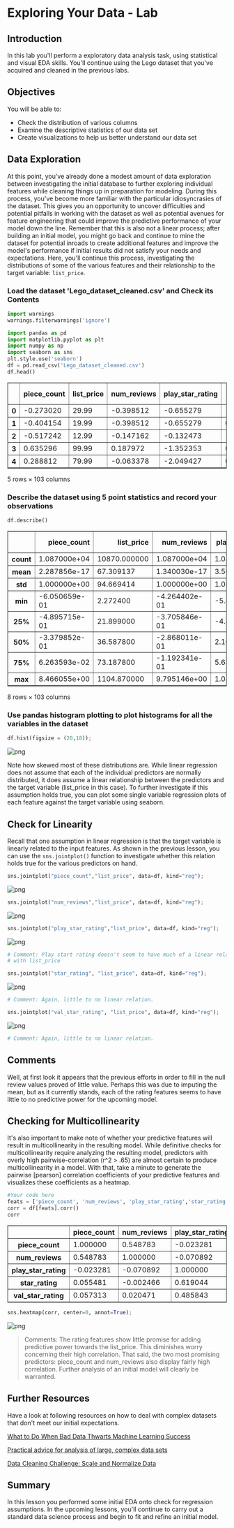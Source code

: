 
# Exploring Your Data - Lab

## Introduction 

In this lab you'll perform a exploratory data analysis task, using statistical and visual EDA skills. You'll continue using the Lego dataset that you've acquired and cleaned in the previous labs. 

## Objectives
You will be able to:

* Check the distribution of various columns
* Examine the descriptive statistics of our data set
* Create visualizations to help us better understand our data set

## Data Exploration

At this point, you've already done a modest amount of data exploration between investigating the initial database to further exploring individual features while cleaning things up in preparation for modeling. During this process, you've become more familiar with the particular idiosyncrasies of the dataset. This gives you an opportunity to uncover difficulties and potential pitfalls in working with the dataset as well as potential avenues for feature engineering that could improve the predictive performance of your model down the line. Remember that this is also not a linear process; after building an initial model, you might go back and continue to mine the dataset for potential inroads to create additional features and improve the model's performance if initial results did not satisfy your needs and expectations. Here, you'll continue this process, investigating the distributions of some of the various features and their relationship to the target variable: `list_price`.

### Load the dataset 'Lego_dataset_cleaned.csv'  and Check its Contents 


```python
import warnings
warnings.filterwarnings('ignore')
```


```python
import pandas as pd
import matplotlib.pyplot as plt
import numpy as np
import seaborn as sns
plt.style.use('seaborn')
df = pd.read_csv('Lego_dataset_cleaned.csv')
df.head()
```




<div>
<style scoped>
    .dataframe tbody tr th:only-of-type {
        vertical-align: middle;
    }

    .dataframe tbody tr th {
        vertical-align: top;
    }

    .dataframe thead th {
        text-align: right;
    }
</style>
<table border="1" class="dataframe">
  <thead>
    <tr style="text-align: right;">
      <th></th>
      <th>piece_count</th>
      <th>list_price</th>
      <th>num_reviews</th>
      <th>play_star_rating</th>
      <th>star_rating</th>
      <th>val_star_rating</th>
      <th>ages_10+</th>
      <th>ages_10-14</th>
      <th>ages_10-16</th>
      <th>ages_10-21</th>
      <th>...</th>
      <th>country_NZ</th>
      <th>country_PL</th>
      <th>country_PT</th>
      <th>country_US</th>
      <th>review_difficulty_Average</th>
      <th>review_difficulty_Challenging</th>
      <th>review_difficulty_Easy</th>
      <th>review_difficulty_Very Challenging</th>
      <th>review_difficulty_Very Easy</th>
      <th>review_difficulty_unknown</th>
    </tr>
  </thead>
  <tbody>
    <tr>
      <th>0</th>
      <td>-0.273020</td>
      <td>29.99</td>
      <td>-0.398512</td>
      <td>-0.655279</td>
      <td>-0.045687</td>
      <td>-0.365010</td>
      <td>0</td>
      <td>0</td>
      <td>0</td>
      <td>0</td>
      <td>...</td>
      <td>0</td>
      <td>0</td>
      <td>0</td>
      <td>1</td>
      <td>1</td>
      <td>0</td>
      <td>0</td>
      <td>0</td>
      <td>0</td>
      <td>0</td>
    </tr>
    <tr>
      <th>1</th>
      <td>-0.404154</td>
      <td>19.99</td>
      <td>-0.398512</td>
      <td>-0.655279</td>
      <td>0.990651</td>
      <td>-0.365010</td>
      <td>0</td>
      <td>0</td>
      <td>0</td>
      <td>0</td>
      <td>...</td>
      <td>0</td>
      <td>0</td>
      <td>0</td>
      <td>1</td>
      <td>0</td>
      <td>0</td>
      <td>1</td>
      <td>0</td>
      <td>0</td>
      <td>0</td>
    </tr>
    <tr>
      <th>2</th>
      <td>-0.517242</td>
      <td>12.99</td>
      <td>-0.147162</td>
      <td>-0.132473</td>
      <td>-0.460222</td>
      <td>-0.204063</td>
      <td>0</td>
      <td>0</td>
      <td>0</td>
      <td>0</td>
      <td>...</td>
      <td>0</td>
      <td>0</td>
      <td>0</td>
      <td>1</td>
      <td>0</td>
      <td>0</td>
      <td>1</td>
      <td>0</td>
      <td>0</td>
      <td>0</td>
    </tr>
    <tr>
      <th>3</th>
      <td>0.635296</td>
      <td>99.99</td>
      <td>0.187972</td>
      <td>-1.352353</td>
      <td>0.161581</td>
      <td>0.117830</td>
      <td>0</td>
      <td>0</td>
      <td>0</td>
      <td>0</td>
      <td>...</td>
      <td>0</td>
      <td>0</td>
      <td>0</td>
      <td>1</td>
      <td>1</td>
      <td>0</td>
      <td>0</td>
      <td>0</td>
      <td>0</td>
      <td>0</td>
    </tr>
    <tr>
      <th>4</th>
      <td>0.288812</td>
      <td>79.99</td>
      <td>-0.063378</td>
      <td>-2.049427</td>
      <td>0.161581</td>
      <td>-0.204063</td>
      <td>0</td>
      <td>0</td>
      <td>0</td>
      <td>0</td>
      <td>...</td>
      <td>0</td>
      <td>0</td>
      <td>0</td>
      <td>1</td>
      <td>0</td>
      <td>1</td>
      <td>0</td>
      <td>0</td>
      <td>0</td>
      <td>0</td>
    </tr>
  </tbody>
</table>
<p>5 rows × 103 columns</p>
</div>



### Describe the dataset using 5 point statistics and record your observations


```python
df.describe()
```




<div>
<style scoped>
    .dataframe tbody tr th:only-of-type {
        vertical-align: middle;
    }

    .dataframe tbody tr th {
        vertical-align: top;
    }

    .dataframe thead th {
        text-align: right;
    }
</style>
<table border="1" class="dataframe">
  <thead>
    <tr style="text-align: right;">
      <th></th>
      <th>piece_count</th>
      <th>list_price</th>
      <th>num_reviews</th>
      <th>play_star_rating</th>
      <th>star_rating</th>
      <th>val_star_rating</th>
      <th>ages_10+</th>
      <th>ages_10-14</th>
      <th>ages_10-16</th>
      <th>ages_10-21</th>
      <th>...</th>
      <th>country_NZ</th>
      <th>country_PL</th>
      <th>country_PT</th>
      <th>country_US</th>
      <th>review_difficulty_Average</th>
      <th>review_difficulty_Challenging</th>
      <th>review_difficulty_Easy</th>
      <th>review_difficulty_Very Challenging</th>
      <th>review_difficulty_Very Easy</th>
      <th>review_difficulty_unknown</th>
    </tr>
  </thead>
  <tbody>
    <tr>
      <th>count</th>
      <td>1.087000e+04</td>
      <td>10870.000000</td>
      <td>1.087000e+04</td>
      <td>1.087000e+04</td>
      <td>1.087000e+04</td>
      <td>1.087000e+04</td>
      <td>10870.000000</td>
      <td>10870.000000</td>
      <td>10870.000000</td>
      <td>10870.000000</td>
      <td>...</td>
      <td>10870.000000</td>
      <td>10870.000000</td>
      <td>10870.000000</td>
      <td>10870.000000</td>
      <td>10870.000000</td>
      <td>10870.000000</td>
      <td>10870.000000</td>
      <td>10870.000000</td>
      <td>10870.000000</td>
      <td>10870.000000</td>
    </tr>
    <tr>
      <th>mean</th>
      <td>2.287856e-17</td>
      <td>67.309137</td>
      <td>1.340030e-17</td>
      <td>3.505388e-14</td>
      <td>2.523956e-13</td>
      <td>-1.584433e-13</td>
      <td>0.049126</td>
      <td>0.001932</td>
      <td>0.013615</td>
      <td>0.016927</td>
      <td>...</td>
      <td>0.046274</td>
      <td>0.043330</td>
      <td>0.044618</td>
      <td>0.066421</td>
      <td>0.308832</td>
      <td>0.091536</td>
      <td>0.351978</td>
      <td>0.001932</td>
      <td>0.083257</td>
      <td>0.162466</td>
    </tr>
    <tr>
      <th>std</th>
      <td>1.000000e+00</td>
      <td>94.669414</td>
      <td>1.000000e+00</td>
      <td>1.000000e+00</td>
      <td>1.000000e+00</td>
      <td>1.000000e+00</td>
      <td>0.216141</td>
      <td>0.043913</td>
      <td>0.115894</td>
      <td>0.129005</td>
      <td>...</td>
      <td>0.210088</td>
      <td>0.203609</td>
      <td>0.206474</td>
      <td>0.249029</td>
      <td>0.462033</td>
      <td>0.288384</td>
      <td>0.477609</td>
      <td>0.043913</td>
      <td>0.276282</td>
      <td>0.368894</td>
    </tr>
    <tr>
      <th>min</th>
      <td>-6.050659e-01</td>
      <td>2.272400</td>
      <td>-4.264402e-01</td>
      <td>-5.883334e+00</td>
      <td>-5.641909e+00</td>
      <td>-5.193413e+00</td>
      <td>0.000000</td>
      <td>0.000000</td>
      <td>0.000000</td>
      <td>0.000000</td>
      <td>...</td>
      <td>0.000000</td>
      <td>0.000000</td>
      <td>0.000000</td>
      <td>0.000000</td>
      <td>0.000000</td>
      <td>0.000000</td>
      <td>0.000000</td>
      <td>0.000000</td>
      <td>0.000000</td>
      <td>0.000000</td>
    </tr>
    <tr>
      <th>25%</th>
      <td>-4.895715e-01</td>
      <td>21.899000</td>
      <td>-3.705846e-01</td>
      <td>-4.810100e-01</td>
      <td>-4.602216e-01</td>
      <td>-3.650101e-01</td>
      <td>0.000000</td>
      <td>0.000000</td>
      <td>0.000000</td>
      <td>0.000000</td>
      <td>...</td>
      <td>0.000000</td>
      <td>0.000000</td>
      <td>0.000000</td>
      <td>0.000000</td>
      <td>0.000000</td>
      <td>0.000000</td>
      <td>0.000000</td>
      <td>0.000000</td>
      <td>0.000000</td>
      <td>0.000000</td>
    </tr>
    <tr>
      <th>50%</th>
      <td>-3.379852e-01</td>
      <td>36.587800</td>
      <td>-2.868011e-01</td>
      <td>2.160641e-01</td>
      <td>1.615809e-01</td>
      <td>1.178302e-01</td>
      <td>0.000000</td>
      <td>0.000000</td>
      <td>0.000000</td>
      <td>0.000000</td>
      <td>...</td>
      <td>0.000000</td>
      <td>0.000000</td>
      <td>0.000000</td>
      <td>0.000000</td>
      <td>0.000000</td>
      <td>0.000000</td>
      <td>0.000000</td>
      <td>0.000000</td>
      <td>0.000000</td>
      <td>0.000000</td>
    </tr>
    <tr>
      <th>75%</th>
      <td>6.263593e-02</td>
      <td>73.187800</td>
      <td>-1.192341e-01</td>
      <td>5.646012e-01</td>
      <td>7.833834e-01</td>
      <td>6.006705e-01</td>
      <td>0.000000</td>
      <td>0.000000</td>
      <td>0.000000</td>
      <td>0.000000</td>
      <td>...</td>
      <td>0.000000</td>
      <td>0.000000</td>
      <td>0.000000</td>
      <td>0.000000</td>
      <td>1.000000</td>
      <td>0.000000</td>
      <td>1.000000</td>
      <td>0.000000</td>
      <td>0.000000</td>
      <td>0.000000</td>
    </tr>
    <tr>
      <th>max</th>
      <td>8.466055e+00</td>
      <td>1104.870000</td>
      <td>9.795146e+00</td>
      <td>1.087407e+00</td>
      <td>9.906510e-01</td>
      <td>1.244458e+00</td>
      <td>1.000000</td>
      <td>1.000000</td>
      <td>1.000000</td>
      <td>1.000000</td>
      <td>...</td>
      <td>1.000000</td>
      <td>1.000000</td>
      <td>1.000000</td>
      <td>1.000000</td>
      <td>1.000000</td>
      <td>1.000000</td>
      <td>1.000000</td>
      <td>1.000000</td>
      <td>1.000000</td>
      <td>1.000000</td>
    </tr>
  </tbody>
</table>
<p>8 rows × 103 columns</p>
</div>



### Use pandas histogram plotting to plot histograms for all the variables in the dataset


```python
df.hist(figsize = (20,18));
```


![png](index_files/index_7_0.png)


Note how skewed most of these distributions are. While linear regression does not assume that each of the individual predictors are normally distributed, it does assume a linear relationship between the predictors and the target variable (list_price in this case). To further investigate if this assumption holds true, you can plot some single variable regression plots of each feature against the target variable using seaborn.

## Check for Linearity

Recall that one assumption in linear regression is that the target variable is linearly related to the input features. As shown in the previous lesson, you can use the `sns.jointplot()` function to investigate whether this relation holds true for the various predictors on hand.


```python
sns.jointplot("piece_count","list_price", data=df, kind="reg");
```


![png](index_files/index_9_0.png)



```python
sns.jointplot("num_reviews","list_price", data=df, kind="reg");
```


![png](index_files/index_10_0.png)



```python
sns.jointplot("play_star_rating","list_price", data=df, kind="reg");
```


![png](index_files/index_11_0.png)



```python
# Comment: Play start rating doesn't seem to have much of a linear relationship 
# with list_price
```


```python
sns.jointplot("star_rating", "list_price", data=df, kind="reg");
```


![png](index_files/index_13_0.png)



```python
# Comment: Again, little to no linear relation.
```


```python
sns.jointplot("val_star_rating", "list_price", data=df, kind="reg");
```


![png](index_files/index_15_0.png)



```python
# Comment: Again, little to no linear relation.
```

## Comments

Well, at first look it appears that the previous efforts in order to fill in the null review values proved of little value. Perhaps this was due to imputing the mean, but as it currently stands, each of the rating features seems to have little to no predictive power for the upcoming model.

## Checking for Multicollinearity

It's also important to make note of whether your predictive features will result in multicollinearity in the resulting model. While definitive checks for multicollinearity require analyzing the resulting model, predictors with overly high pairwise-correlation (r^2 > .65) are almost certain to produce multicollinearity in a model. With that, take a minute to generate the pairwise [pearson] correlation coefficients of your predictive features and visualizes these coefficients as a heatmap.


```python
#Your code here
feats = ['piece_count', 'num_reviews', 'play_star_rating','star_rating','val_star_rating']
corr = df[feats].corr()
corr
```




<div>
<style scoped>
    .dataframe tbody tr th:only-of-type {
        vertical-align: middle;
    }

    .dataframe tbody tr th {
        vertical-align: top;
    }

    .dataframe thead th {
        text-align: right;
    }
</style>
<table border="1" class="dataframe">
  <thead>
    <tr style="text-align: right;">
      <th></th>
      <th>piece_count</th>
      <th>num_reviews</th>
      <th>play_star_rating</th>
      <th>star_rating</th>
      <th>val_star_rating</th>
    </tr>
  </thead>
  <tbody>
    <tr>
      <th>piece_count</th>
      <td>1.000000</td>
      <td>0.548783</td>
      <td>-0.023281</td>
      <td>0.055481</td>
      <td>0.057313</td>
    </tr>
    <tr>
      <th>num_reviews</th>
      <td>0.548783</td>
      <td>1.000000</td>
      <td>-0.070892</td>
      <td>-0.002466</td>
      <td>0.020471</td>
    </tr>
    <tr>
      <th>play_star_rating</th>
      <td>-0.023281</td>
      <td>-0.070892</td>
      <td>1.000000</td>
      <td>0.619044</td>
      <td>0.485843</td>
    </tr>
    <tr>
      <th>star_rating</th>
      <td>0.055481</td>
      <td>-0.002466</td>
      <td>0.619044</td>
      <td>1.000000</td>
      <td>0.728203</td>
    </tr>
    <tr>
      <th>val_star_rating</th>
      <td>0.057313</td>
      <td>0.020471</td>
      <td>0.485843</td>
      <td>0.728203</td>
      <td>1.000000</td>
    </tr>
  </tbody>
</table>
</div>




```python
sns.heatmap(corr, center=0, annot=True);
```


![png](index_files/index_19_0.png)


> Comments: The rating features show little promise for adding predictive power towards the list_price. This diminishes worry concerning their high correlation. That said, the two most promising predictors: piece_count and num_reviews also display fairly high correlation. Further analysis of an initial model will clearly be warranted.

## Further Resources

Have a look at following resources on how to deal with complex datasets that don't meet our initial expectations. 

[What to Do When Bad Data Thwarts Machine Learning Success](https://towardsdatascience.com/what-to-do-when-bad-data-thwarts-machine-learning-success-fb82249aae8b)

[Practical advice for analysis of large, complex data sets ](http://www.unofficialgoogledatascience.com/2016/10/practical-advice-for-analysis-of-large.html)

[Data Cleaning Challenge: Scale and Normalize Data](https://www.kaggle.com/rtatman/data-cleaning-challenge-scale-and-normalize-data)

## Summary 

In this lesson you performed some initial EDA onto check for regression assumptions. In the upcoming lessons, you'll continue to carry out a standard data science process and begin to fit and refine an initial model.
